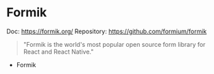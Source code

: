 # Formik

Doc: https://formik.org/
Repository: https://github.com/formium/formik

> "Formik is the world's most popular open source form library for React and React Native."

- Formik